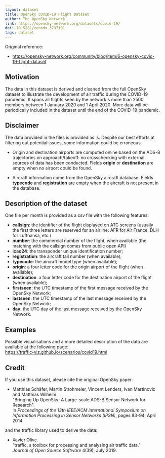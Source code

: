```yaml
---
layout: dataset
title: OpenSky COVID-19 Flight Dataset
author: The OpenSky Network
link: https://opensky-network.org/datasets/covid-19/
doi: 10.5281/zenodo.3737101
tags: dataset
---
```


Original reference:
- <https://opensky-network.org/community/blog/item/6-opensky-covid-19-flight-dataset>


## Motivation

The data in this dataset is derived and cleaned from the full OpenSky
dataset to illustrate the development of air traffic during the COVID-19 pandemic. 
It spans all flights seen by the network's more than 2500 members between 
1 January 2020 and 1 April 2020. More data will be periodically
included in the dataset until the end of the COVID-19 pandemic.


## Disclaimer

The data provided in the files is provided as is. Despite our best efforts at 
filtering out potential issues, some information could be erroneous.

- Origin and destination airports are computed online based on the ADS-B
  trajectories on approach/takeoff: no crosschecking with external sources of 
  data has been conducted. Fields **origin** or **destination** are empty
  when no airport could be found.
  
- Aircraft information come from the OpenSky aircraft database. Fields
  **typecode** and **registration** are empty when the aircraft is not
  present in the database.


## Description of the dataset

One file per month is provided as a csv file with the following
features:

- **callsign**: the identifier of the flight displayed on ATC screens
  (usually the first three letters are reserved for an airline: AFR
  for Air France, DLH for Lufthansa, etc.)
- **number**: the commercial number of the flight, when available (the
  matching with the callsign comes from public open API)
- **icao24**: the transponder unique identification number;
- **registration**: the aircraft tail number (when available);
- **typecode**: the aircraft model type (when available);
- **origin**: a four letter code for the origin airport of the flight
  (when available);
- **destination**: a four letter code for the destination airport of
  the flight (when available);
- **firstseen**: the UTC timestamp of the first message received by
  the OpenSky Network;
- **lastseen**: the UTC timestamp of the last message received by the
  OpenSky Network;
- **day**: the UTC day of the last message received by the OpenSky
  Network.


## Examples

Possible visualisations and a more detailed description of the data are 
available at the following page:  
<https://traffic-viz.github.io/scenarios/covid19.html>


## Credit 

If you use this dataset, please cite the original OpenSky paper:

- Matthias Schäfer, Martin Strohmeier, Vincent Lenders, Ivan Martinovic and Matthias Wilhelm.  
  "Bringing Up OpenSky: A Large-scale ADS-B Sensor Network for Research".  
  In *Proceedings of the 13th IEEE/ACM International Symposium on Information Processing in Sensor Networks (IPSN)*, pages 83-94, April 2014.

and the traffic library used to derive the data:

- Xavier Olive.  
  "traffic, a toolbox for processing and analysing air traffic data."  
  *Journal of Open Source Software* 4(39), July 2019.

